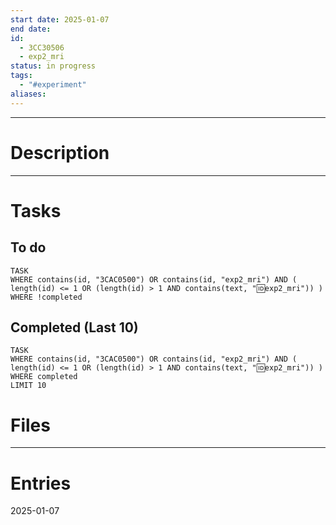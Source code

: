 ```yaml
---
start date: 2025-01-07
end date: 
id: 
  - 3CC30506
  - exp2_mri
status: in progress
tags:
  - "#experiment"
aliases:
---
```

---
# Description


---
# Tasks
## To do
```dataview
TASK
WHERE contains(id, "3CAC0500") OR contains(id, "exp2_mri") AND ( length(id) <= 1 OR (length(id) > 1 AND contains(text, "🆔exp2_mri")) )
WHERE !completed
```
## Completed (Last 10)
```dataview 
TASK
WHERE contains(id, "3CAC0500") OR contains(id, "exp2_mri") AND ( length(id) <= 1 OR (length(id) > 1 AND contains(text, "🆔exp2_mri")) )
WHERE completed
LIMIT 10
```
# Files


---
# Entries
2025-01-07